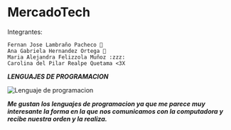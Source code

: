 # MercadoTech
Integrantes:

	Fernan Jose Lambraño Pacheco 👾
	Ana Gabriela Hernandez Ortega 💫
	Maria Alejandra Felizzola Muñoz :zzz:
	Carolina del Pilar Realpe Quetama <3X

***LENGUAJES DE PROGRAMACION***

![Lenguaje de programacion](https://blog.educacionit.com/wp-content/uploads/2018/09/shutterstock-10228536170938-620x354-01.jpg)

***Me gustan los lenguajes de programacion ya que me parece muy interesante la forma en la que nos comunicamos con la computadora y recibe nuestra orden y la realiza.***


